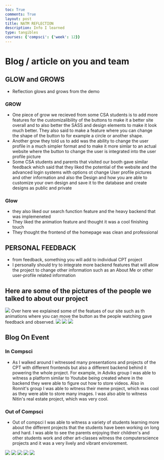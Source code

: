 ```yaml
---
toc: True
comments: True
layout: post
title: NATM REFLECTION
description: Info I learned
type: tangibles
courses: {'compsci': {'week': 12}}
---
```


# Blog / article on you and team
## GLOW and GROWS
- Reflection glows and grows from the demo
### GROW
- One piece of grow we recieved from some CSA students is to add more features for the customizalibility of the buttons to make it a better site overall and to also better the SASS and design elements to make it look much better. They also said to make a feature where you can change the shape of the button to for example a circle or another shape. 
- Another grow they told us to add was the ability to change the user profile in a much simpler format and to make it more simlar to an actual website where the button to change the user is integrated into the user profile picture
 - Some CSA students and parents that visited our booth gave similar feedback which said that they liked the potential of the website and the advanced login systems with options ot change User profile pictures and other information and also the Design and how you are able to customize your own design and save it to the database and create designs as public and private
### Glow
- they also liked our search function feature and the heavy backend that was implemeneted
- They liked the animation feature and thought it was a cool finishing touch
- They thought the frontend of the homepage was clean and professional

## PERSONAL FEEDBACK
- from feedback, something you will add to individual CPT project
- I personally should try to integrate more backend features that will allow the project to change other information such as an About Me or other user-profile related information

## Here are some of the pictures of the people we talked to about our project

![](../../../images/CPTPIC1.png)
Over here we explained some of the featues of our site such as th animations where you can move the button as the people watching gave feedback and observed. 
![](../../../images/CPTPIC2.png)
![](../../../images/CPTPIC3.png)
![](../../../images/CPTPIC4.png)



## Blog On Event
### In Compsci
- As I walked around I witnessed many presentations and projects of the CPT with different frontends but also a different backend behind it powering the whole project. For example, in Adviks group I was able to witness a platform similar to Youtube being created where in the backend they were able to figure out how to store videos. Also in Ronnit's group I was able to witness their meme project, which was cool as they were able to store many images. I was also able to witness Nitin's real estate project, which was very cool. 

### Out of Compsci
- Out of compsci I was able to witness a variety of students learning more about the different projects that the students have been working on long and hard. I was able to see the parents enjoying their children's and other students work and other art-classes witness the computerscience projects and it was a very lively and vibrant enviorement. 

![](../../../images/CPTPIC5.png)
![](../../../images/CPTPIC6.png)
![](../../../images/CPTPIC7.png)
![](../../../images/CPTPIC8.png)
![](../../../images/CPTPIC9.png)